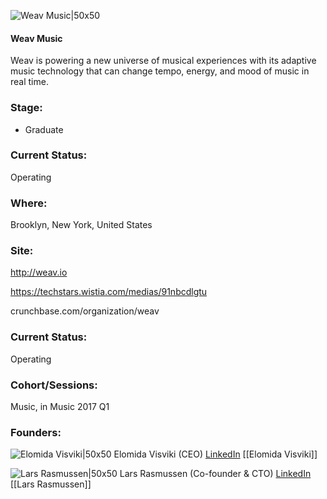 

![Weav Music|50x50](https://apimg.techstars.com/connect/images/image_files/58a94241c9aec77a2800004e/original/weav_logo_256x256.png)

#### Weav Music
Weav is powering a new universe of musical experiences with its adaptive music technology that can change tempo, energy, and mood of music in real time.

### Stage: 
 - Graduate 

### Current Status: 
Operating

### Where:
Brooklyn, New York, United States

### Site:
http://weav.io

https://techstars.wistia.com/medias/91nbcdlgtu

crunchbase.com/organization/weav

### Current Status: 
Operating

### Cohort/Sessions: 
Music, in Music 2017 Q1

### Founders: 

![Elomida Visviki|50x50](https://apimg.techstars.com/connect/images/image_files/58a9429ec9aec77a2800004f/original/Elomida-Visviki.jpg) Elomida Visviki (CEO) [LinkedIn](https://linkedin.com/in/elomida) [[Elomida Visviki]]

![Lars Rasmussen|50x50](https://apimg.techstars.com/connect/images/image_files/58a942b7c9aec77a28000050/original/Lars-Rasmussen.jpg) Lars Rasmussen (Co-founder & CTO) [LinkedIn](https://linkedin.com/in/lars-rasmussen-0165195) [[Lars Rasmussen]]


